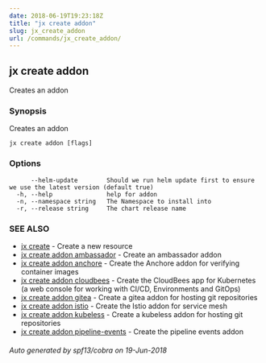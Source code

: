 ```yaml
---
date: 2018-06-19T19:23:18Z
title: "jx create addon"
slug: jx_create_addon
url: /commands/jx_create_addon/
---
```

## jx create addon

Creates an addon

### Synopsis

Creates an addon

```
jx create addon [flags]
```

### Options

```
      --helm-update        Should we run helm update first to ensure we use the latest version (default true)
  -h, --help               help for addon
  -n, --namespace string   The Namespace to install into
  -r, --release string     The chart release name
```

### SEE ALSO

* [jx create](/commands/jx_create/)	 - Create a new resource
* [jx create addon ambassador](/commands/jx_create_addon_ambassador/)	 - Create an ambassador addon
* [jx create addon anchore](/commands/jx_create_addon_anchore/)	 - Create the Anchore addon for verifying container images
* [jx create addon cloudbees](/commands/jx_create_addon_cloudbees/)	 - Create the CloudBees app for Kubernetes (a web console for working with CI/CD, Environments and GitOps)
* [jx create addon gitea](/commands/jx_create_addon_gitea/)	 - Create a gitea addon for hosting git repositories
* [jx create addon istio](/commands/jx_create_addon_istio/)	 - Create the Istio addon for service mesh
* [jx create addon kubeless](/commands/jx_create_addon_kubeless/)	 - Create a kubeless addon for hosting git repositories
* [jx create addon pipeline-events](/commands/jx_create_addon_pipeline-events/)	 - Create the pipeline events addon

###### Auto generated by spf13/cobra on 19-Jun-2018
